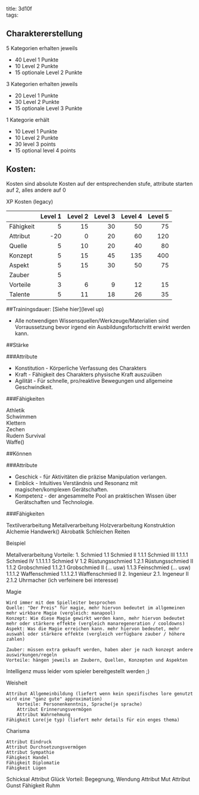 title: 3d10f  
tags:   
## Charaktererstellung
5 Kategorien erhalten jeweils  

* 40 Level 1 Punkte  
* 10 Level 2 Punkte   
* 15 optionale Level 2 Punkte  
  
  
3 Kategorien erhalten jeweils  

* 20 Level 1 Punkte  
* 30 Level 2 Punkte   
* 15 optionale Level 3 Punkte  
  
  
1 Kategorie erhält  

* 10 Level 1 Punkte  
* 10 Level 2 Punkte   
* 30 level 3 points   
* 15 optional level 4 points  



## Kosten: 


Kosten sind absolute Kosten auf der entsprechenden stufe, attribute starten auf 2, alles andere auf 0  

XP Kosten (legacy)

|  | Level 1 | Level 2 | Level 3 | Level 4 |Level 5 |    
|:---|---:|---:|---:|---:|---:|  
|Fähigkeit |5|15|30|50|75|  
|Attribut |-20|0|20|60|120|  
|Quelle |5|10|20|40|80|   
|Konzept |5|15|45|135|400|   
|Aspekt |5|15|30|50|75|  
|Zauber |5|  |  |  |  |  
|Vorteile |3|6|9|12|15|  
|Talente |5|11|18|26|35| 

##Trainingsdauer:
[Siehe hier](level up)


* Alle notwendigen Wissensquellen/Werkzeuge/Materialien sind Vorraussetzung bevor irgend ein Ausbildungsfortschritt erwirkt werden kann.  

##Stärke
  
###Attribute 

* Konstitution - Körperliche Verfassung des Charakters
* Kraft - Fähigkeit des Charakters physische Kraft auszuüben
* Agilität - Für schnelle, pro/reaktive Bewegungen und allgemeine Geschwindkeit.

###Fähigkeiten

Athletik  
Schwimmen  
Klettern  
Zechen  
Rudern
Survival  
Waffe()  


##Können

###Attribute

* Geschick - für Aktivitäten die präzise Manipulation verlangen.
* Einblick - Intuitives Verständnis und Resonanz mit magischen/komplexen Gerätschaften.
* Kompetenz - der angesammelte Pool an praktischen Wissen über Gerätschaften und Technologie.

###Fähigkeiten

Textilverarbeitung
Metallverarbeitung
Holzverarbeitung
Konstruktion
Alchemie
Handwerk()
Akrobatik
Schleichen
Reiten


Beispiel

Metallverarbeitung
		Vorteile: 
		1. Schmied
		1.1 Schmied II
		1.1.1 Schmied III
		1.1.1.1 Schmied IV
		1.1.1.1.1 Schmied V
		1.2 Rüstungsschmied 
		1.2.1 Rüstungsschmied II
		1.1.2 Grobschmied
		1.1.2.1 Grobschmied II (... usw)
		1.1.3 Feinschmied (... usw)
		1.1.1.2 Waffenschmied 
		1.1.1.2.1 Waffenschmied II
		2. Ingenieur
		2.1. Ingeneur II
		2.1.2 Uhrmacher (ich verfeinere bei interesse)
                

Magie

	Wird immer mit dem Spielleiter besprochen
	Quelle: "Der Preis" für magie, mehr hiervon bedeutet im allgemeinen mehr wirkbare Magie (vergleich: manapool)
	Konzept: Wie diese Magie gewirkt werden kann, mehr hiervon bedeutet mehr oder stärkere effekte (vergleich manaregeneration / cooldowns)
	Aspekt: Was die Magie erreichen kann. mehr hiervon bedeutet, mehr auswahl oder stärkere effekte (vergleich verfügbare zauber / höhere zahlen)

	Zauber: müssen extra gekauft werden, haben aber je nach konzept andere auswirkungen/regeln
	Vorteile: hängen jeweils an Zaubern, Quellen, Konzepten und Aspekten

Intelligenz 
	muss leider vom spieler bereitgestellt werden ;)


Weisheit

	Attribut Allgemeinbildung (liefert wenn kein spezifisches lore genutzt wird eine "ganz gute" approximation)
		Vorteile: Personenkenntnis, Sprache(je sprache)
        Attribut Erinnerungsvermögen
        Attribut Wahrnehmung
	Fähigkeit Lore(je typ) (liefert mehr details für ein enges thema)
        

Charisma

	Attribut Eindruck
	Attribut Durchsetzungsvermögen
	Attribut Sympathie
	Fähigkeit Handel
	Fähigkeit Diplomatie
	Fähigkeit Lügen

Schicksal
	Attribut Glück
		Vorteil: Begegnung, Wendung
        Attribut Mut
	Attribut Gunst
	Fähigkeit Ruhm
	
